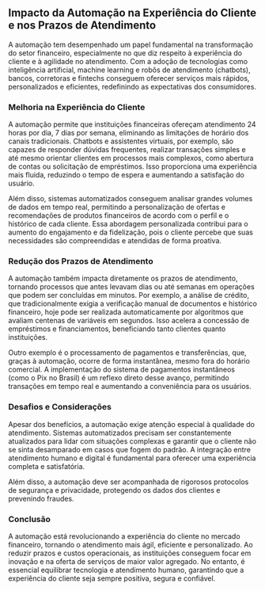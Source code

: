 ## Impacto da Automação na Experiência do Cliente e nos Prazos de Atendimento

A automação tem desempenhado um papel fundamental na transformação do setor financeiro, especialmente no que diz respeito à experiência do cliente e à agilidade no atendimento. Com a adoção de tecnologias como inteligência artificial, machine learning e robôs de atendimento (chatbots), bancos, corretoras e fintechs conseguem oferecer serviços mais rápidos, personalizados e eficientes, redefinindo as expectativas dos consumidores.

### Melhoria na Experiência do Cliente

A automação permite que instituições financeiras ofereçam atendimento 24 horas por dia, 7 dias por semana, eliminando as limitações de horário dos canais tradicionais. Chatbots e assistentes virtuais, por exemplo, são capazes de responder dúvidas frequentes, realizar transações simples e até mesmo orientar clientes em processos mais complexos, como abertura de contas ou solicitação de empréstimos. Isso proporciona uma experiência mais fluida, reduzindo o tempo de espera e aumentando a satisfação do usuário.

Além disso, sistemas automatizados conseguem analisar grandes volumes de dados em tempo real, permitindo a personalização de ofertas e recomendações de produtos financeiros de acordo com o perfil e o histórico de cada cliente. Essa abordagem personalizada contribui para o aumento do engajamento e da fidelização, pois o cliente percebe que suas necessidades são compreendidas e atendidas de forma proativa.

### Redução dos Prazos de Atendimento

A automação também impacta diretamente os prazos de atendimento, tornando processos que antes levavam dias ou até semanas em operações que podem ser concluídas em minutos. Por exemplo, a análise de crédito, que tradicionalmente exigia a verificação manual de documentos e histórico financeiro, hoje pode ser realizada automaticamente por algoritmos que avaliam centenas de variáveis em segundos. Isso acelera a concessão de empréstimos e financiamentos, beneficiando tanto clientes quanto instituições.

Outro exemplo é o processamento de pagamentos e transferências, que, graças à automação, ocorre de forma instantânea, mesmo fora do horário comercial. A implementação do sistema de pagamentos instantâneos (como o Pix no Brasil) é um reflexo direto desse avanço, permitindo transações em tempo real e aumentando a conveniência para os usuários.

### Desafios e Considerações

Apesar dos benefícios, a automação exige atenção especial à qualidade do atendimento. Sistemas automatizados precisam ser constantemente atualizados para lidar com situações complexas e garantir que o cliente não se sinta desamparado em casos que fogem do padrão. A integração entre atendimento humano e digital é fundamental para oferecer uma experiência completa e satisfatória.

Além disso, a automação deve ser acompanhada de rigorosos protocolos de segurança e privacidade, protegendo os dados dos clientes e prevenindo fraudes.

### Conclusão

A automação está revolucionando a experiência do cliente no mercado financeiro, tornando o atendimento mais ágil, eficiente e personalizado. Ao reduzir prazos e custos operacionais, as instituições conseguem focar em inovação e na oferta de serviços de maior valor agregado. No entanto, é essencial equilibrar tecnologia e atendimento humano, garantindo que a experiência do cliente seja sempre positiva, segura e confiável.